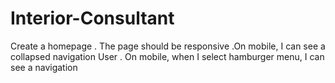 # Interior-Consultant
Create a homepage . The page should be responsive .On mobile, I can see a collapsed navigation User . On mobile, when I select hamburger menu, I can see a navigation
